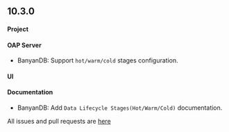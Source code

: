 ## 10.3.0

#### Project

#### OAP Server

* BanyanDB: Support `hot/warm/cold` stages configuration.

#### UI

#### Documentation

* BanyanDB: Add `Data Lifecycle Stages(Hot/Warm/Cold)` documentation.

All issues and pull requests are [here](https://github.com/apache/skywalking/milestone/230?closed=1)

